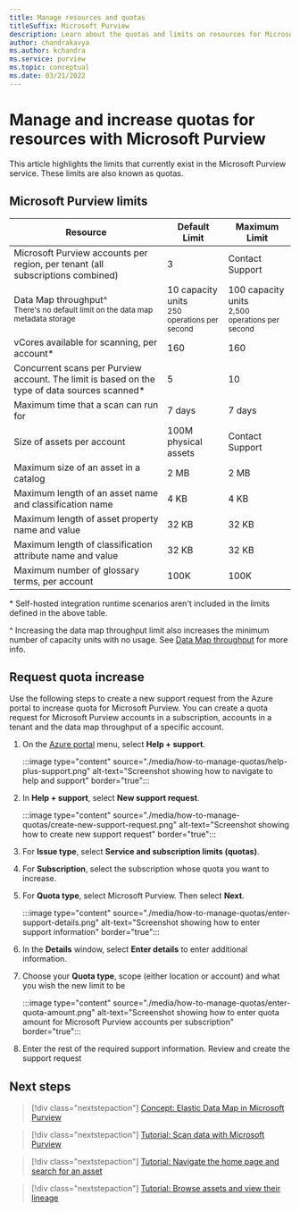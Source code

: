 ```yaml
---
title: Manage resources and quotas
titleSuffix: Microsoft Purview
description: Learn about the quotas and limits on resources for Microsoft Purview and how to request quota increases.
author: chandrakavya
ms.author: kchandra
ms.service: purview
ms.topic: conceptual
ms.date: 03/21/2022
---
```

 
# Manage and increase quotas for resources with Microsoft Purview
 
This article highlights the limits that currently exist in the Microsoft Purview service. These limits are also known as quotas.

## Microsoft Purview limits
 
|**Resource**|  **Default Limit**  |**Maximum Limit**|
|---|---|---|
|Microsoft Purview accounts per region, per tenant (all subscriptions combined)|3|Contact Support|
|Data Map throughput^ <br><small>There's no default limit on the data map metadata storage</small>| 10 capacity units <br><small>250 operations per second</small> | 100 capacity units <br><small>2,500 operations per second</small> |
|vCores available for scanning, per account*|160|160|
|Concurrent scans per Purview account. The limit is based on the type of data sources scanned*|5 | 10 |
|Maximum time that a scan can run for|7 days|7 days|
|Size of assets per account|100M physical assets |Contact Support|
|Maximum size of an asset in a catalog|2 MB|2 MB|
|Maximum length of an asset name and classification name|4 KB|4 KB|
|Maximum length of asset property name and value|32 KB|32 KB|
|Maximum length of classification attribute  name and value|32 KB|32 KB|
|Maximum number of glossary terms, per account|100K|100K|

\* Self-hosted integration runtime scenarios aren't included in the limits defined in the above table.

^ Increasing the data map throughput limit also increases the minimum number of capacity units with no usage. See [Data Map throughput](concept-elastic-data-map.md) for more info.
 
## Request quota increase

Use the following steps to create a new support request from the Azure portal to increase quota for Microsoft Purview. You can create a quota request for Microsoft Purview accounts in a subscription, accounts in a tenant and the data map throughput of a specific account. 

1. On  the [Azure portal](https://portal.azure.com) menu, select **Help + support**.

    :::image type="content" source="./media/how-to-manage-quotas/help-plus-support.png" alt-text="Screenshot showing how to navigate to help and support" border="true":::

1. In **Help + support**, select **New support request**.

    :::image type="content" source="./media/how-to-manage-quotas/create-new-support-request.png" alt-text="Screenshot showing how to create new support request" border="true":::

1. For **Issue type**, select **Service and subscription limits (quotas)**.

1. For **Subscription**, select the subscription whose quota you want to increase.

1. For **Quota type**, select Microsoft Purview. Then select **Next**.

    :::image type="content" source="./media/how-to-manage-quotas/enter-support-details.png" alt-text="Screenshot showing how to enter support information" border="true":::

1. In the **Details** window, select **Enter details** to enter additional information.
1. Choose your **Quota type**, scope (either location or account) and what you wish the new limit to be

    :::image type="content" source="./media/how-to-manage-quotas/enter-quota-amount.png" alt-text="Screenshot showing how to enter quota amount for Microsoft Purview accounts per subscription" border="true":::

1. Enter the rest of the required support information. Review and create the support request

## Next steps
 
> [!div class="nextstepaction"]
>[Concept: Elastic Data Map in Microsoft Purview](concept-elastic-data-map.md)

> [!div class="nextstepaction"]
>[Tutorial: Scan data with Microsoft Purview](tutorial-scan-data.md)

> [!div class="nextstepaction"]
>[Tutorial: Navigate the home page and search for an asset](tutorial-asset-search.md)

> [!div class="nextstepaction"]
>[Tutorial: Browse assets and view their lineage](tutorial-browse-and-view-lineage.md)
